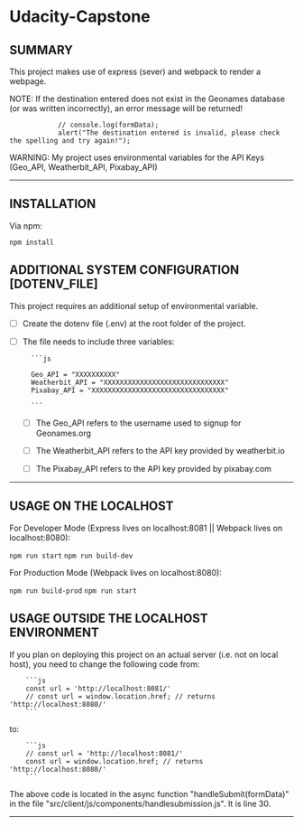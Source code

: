 # Udacity-Capstone


## SUMMARY

This project makes use of express (sever) and webpack to render a webpage. 

NOTE: If the destination entered does not exist in the Geonames database (or was written incorrectly), an error message will be returned!

                // console.log(formData);
                alert("The destination entered is invalid, please check the spelling and try again!");

WARNING: My project uses environmental variables for the API Keys (Geo_API, Weatherbit_API, Pixabay_API)

---

## INSTALLATION

Via npm:

`npm install`


## ADDITIONAL SYSTEM CONFIGURATION [DOTENV_FILE]

This project requires an additional setup of environmental variable. 

- [ ] Create the dotenv file (.env) at the root folder of the project. 

- [ ] The file needs to include three variables:

        ```js
        
        Geo_API = "XXXXXXXXXX"  
        Weatherbit_API = "XXXXXXXXXXXXXXXXXXXXXXXXXXXXXX" 
        Pixabay_API = "XXXXXXXXXXXXXXXXXXXXXXXXXXXXXXXXX"
        
        ```

    - [ ] The Geo_API refers to the username used to signup for Geonames.org

    - [ ] The Weatherbit_API refers to the API key provided by weatherbit.io
    
    - [ ] The Pixabay_API refers to the API key provided by pixabay.com


---

## USAGE ON THE LOCALHOST

For Developer Mode (Express lives on localhost:8081 || Webpack lives on localhost:8080):

`npm run start` 
`npm run build-dev`

For Production Mode (Webpack lives on localhost:8080):

`npm run build-prod`
`npm run start`


## USAGE OUTSIDE THE LOCALHOST ENVIRONMENT 

If you plan on deploying this project on an actual server (i.e. not on local host), you need to change the following code from:

        ```js
		const url = 'http://localhost:8081/' 
		// const url = window.location.href; // returns 'http://localhost:8080/'
        ```

to: 

        ```js
		// const url = 'http://localhost:8081/' 
		const url = window.location.href; // returns 'http://localhost:8080/'
        ```

The above code is located in the async function "handleSubmit(formData)" in the file "src/client/js/components/handlesubmission.js". It is line 30.

---